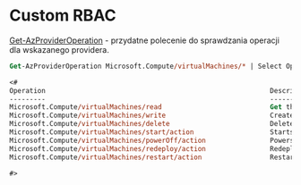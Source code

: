 # Custom RBAC

[Get-AzProviderOperation](https://docs.microsoft.com/en-us/powershell/module/az.resources/get-azprovideroperation) - przydatne polecenie do sprawdzania operacji dla wskazanego providera.

```ps
Get-AzProviderOperation Microsoft.Compute/virtualMachines/* | Select Operation, Description

<#
Operation                                                        Description
---------                                                        -----------
Microsoft.Compute/virtualMachines/read                           Get the properties of a virtual machine
Microsoft.Compute/virtualMachines/write                          Creates a new virtual machine or updates an existin...
Microsoft.Compute/virtualMachines/delete                         Deletes the virtual machine
Microsoft.Compute/virtualMachines/start/action                   Starts the virtual machine
Microsoft.Compute/virtualMachines/powerOff/action                Powers off the virtual machine. Note that the virtu...
Microsoft.Compute/virtualMachines/redeploy/action                Redeploys virtual machine
Microsoft.Compute/virtualMachines/restart/action                 Restarts the virtual

#>
```
